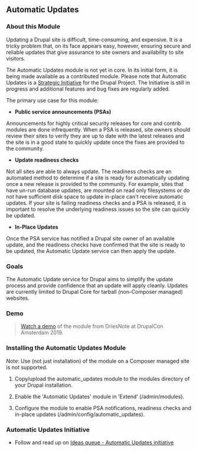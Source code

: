 Automatic Updates
---------------

### About this Module

Updating a Drupal site is difficult, time-consuming, and expensive. It is a
tricky problem that, on its face appears easy, however, ensuring secure and
reliable updates that give assurance to site owners and availability to site
visitors.

The Automatic Updates module is not yet in core. In its initial form, it is
being made available as a contributed module. Please note that Automatic Updates
is a [Strategic Initiative](https://www.drupal.org/project/ideas/issues/2940731)
for the Drupal Project. The Initiative is still in progress and additional
features and bug fixes are regularly added.

The primary use case for this module:

- **Public service announcements (PSAs)**

Announcements for highly critical security releases for core and contrib modules
are done infrequently. When a PSA is released, site owners should review their
sites to verify they are up to date with the latest releases and the site is in
a good state to quickly update once the fixes are provided to the community.

- **Update readiness checks**

Not all sites are able to always update. The readiness checks are an automated
method to determine if a site is ready for automatically updating once a new
release is provided to the community. For example, sites that have un-run
database updates, are mounted on read only filesystems or do not have sufficient
disk space to update in-place can't receive automatic updates. If your site is
failing readiness checks and a PSA is released, it is important to resolve the
underlying readiness issues so the site can quickly be updated.

- **In-Place Updates**

Once the PSA service has notified a Drupal site owner of an available update,
and the readiness checks have confirmed that the site is ready to be updated,
the Automatic Update service can then apply the update.


### Goals

The Automatic Update service for Drupal aims to simplify the update process and
provide confidence that an update will apply cleanly. Updates are currently
limited to Drupal Core for tarball (non-Composer managed) websites.


### Demo

> [Watch a demo](https://youtu.be/fT2--EBhzuE) of the module from DriesNote at
> DrupalCon Amsterdam 2019.


### Installing the Automatic Updates Module

Note: Use (not just installation) of the module on a Composer managed site is
not supported.

1. Copy/upload the automatic_updates module to the modules directory of your
   Drupal installation.

1. Enable the 'Automatic Updates' module in 'Extend' (/admin/modules).

1. Configure the module to enable PSA notifications, readiness checks and
   in-place updates (/admin/config/automatic_updates).


### Automatic Updates Initiative

- Follow and read up on
  [Ideas queue - Automatic Updates initiative](https://www.drupal.org/project/ideas/issues/2940731)

